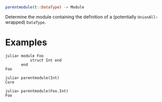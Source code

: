 ```julia
parentmodule(t::DataType) -> Module
```

Determine the module containing the definition of a (potentially `UnionAll`-wrapped) `DataType`.

# Examples

```jldoctest
julia> module Foo
           struct Int end
       end
Foo

julia> parentmodule(Int)
Core

julia> parentmodule(Foo.Int)
Foo
```
